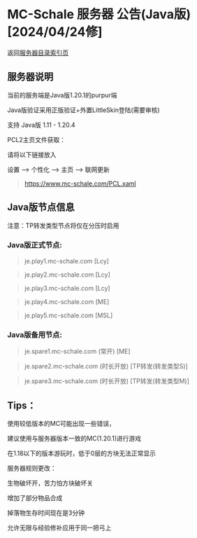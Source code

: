 # MC-Schale 服务器 公告(Java版) [2024/04/24修]

返回[服务器目录索引页](https://www.mc-schale.com/othersites/Markdown/Index/)

## 服务器说明

当前的服务端是Java版1.20.1的purpur端

Java版验证采用正版验证+外置LittleSkin登陆(需要审核)

支持 Java版 1.11 - 1.20.4

PCL2主页文件获取：

请将以下链接放入

设置 --> 个性化 --> 主页 --> 联网更新

>https://www.mc-schale.com/PCL.xaml

## Java版节点信息

注意：TP转发类型节点将仅在分压时启用

### Java版正式节点:

>je.play1.mc-schale.com [Lcy]

>je.play2.mc-schale.com [Lcy]

>je.play3.mc-schale.com [Lcy]

>je.play4.mc-schale.com [ME]

>je.play5.mc-schale.com [MSL]

### Java版备用节点:

>je.spare1.mc-schale.com (常开) [ME]

>je.spare2.mc-schale.com (时长开放) [TP转发(转发类型S)]

>je.spare3.mc-schale.com (时长开放) [TP转发(转发类型M)]

## Tips：

使用较低版本的MC可能出现一些错误，

建议使用与服务器版本一致的MC(1.20.1)进行游戏

在1.18以下的版本游玩时，低于0层的方块无法正常显示

服务器规则更改：

生物破坏开，苦力怕方块破坏关

增加了部分物品合成

掉落物生存时间现在是3分钟

允许无限与经验修补应用于同一把弓上